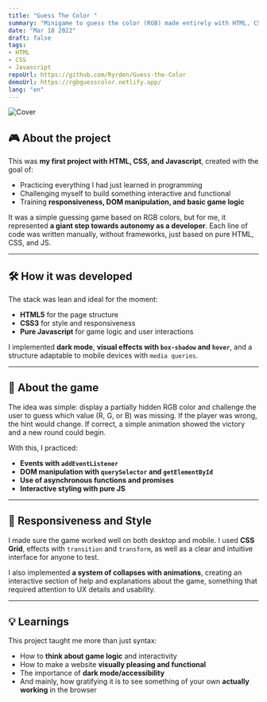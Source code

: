 ```yaml
---
title: "Guess The Color "
summary: "Minigame to guess the color (RGB) made entirely with HTML, CSS, and Javascript"
date: "Mar 18 2022"
draft: false
tags:
- HTML
- CSS
- Javascript
repoUrl: https://github.com/Ryrden/Guess-the-Color
demoUrl: https://rgbguesscolor.netlify.app/
lang: "en"
---
```



![Cover](https://i.imgur.com/JMN1P9B.gif)

## 🎮 About the project

This was **my first project with HTML, CSS, and Javascript**, created with the goal of:

- Practicing everything I had just learned in programming
- Challenging myself to build something interactive and functional
- Training **responsiveness, DOM manipulation, and basic game logic**

It was a simple guessing game based on RGB colors, but for me, it represented **a giant step towards autonomy as a developer**. Each line of code was written manually, without frameworks, just based on pure HTML, CSS, and JS.

---

## 🛠️ How it was developed

The stack was lean and ideal for the moment:

- **HTML5** for the page structure
- **CSS3** for style and responsiveness
- **Pure Javascript** for game logic and user interactions

I implemented **dark mode**, **visual effects with `box-shadow` and `hover`**, and a structure adaptable to mobile devices with `media queries`.

---

## 🎯 About the game

The idea was simple: display a partially hidden RGB color and challenge the user to guess which value (R, G, or B) was missing. If the player was wrong, the hint would change. If correct, a simple animation showed the victory and a new round could begin.

With this, I practiced:

- **Events with `addEventListener`**
- **DOM manipulation with `querySelector` and `getElementById`**
- **Use of asynchronous functions and promises**
- **Interactive styling with pure JS**

---

## 📱 Responsiveness and Style

I made sure the game worked well on both desktop and mobile. I used **CSS Grid**, effects with `transition` and `transform`, as well as a clear and intuitive interface for anyone to test.

I also implemented **a system of collapses with animations**, creating an interactive section of help and explanations about the game, something that required attention to UX details and usability.

---

## 💡 Learnings

This project taught me more than just syntax:

- How to **think about game logic** and interactivity
- How to make a website **visually pleasing and functional**
- The importance of **dark mode/accessibility**
- And mainly, how gratifying it is to see something of your own **actually working** in the browser